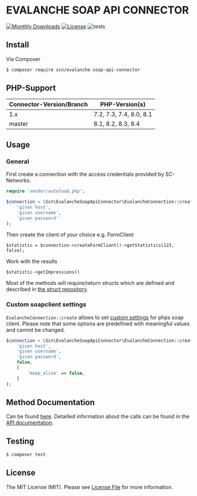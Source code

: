 # EVALANCHE SOAP API CONNECTOR

[![Monthly Downloads](https://poser.pugx.org/scn/evalanche-soap-api-connector/d/monthly)](https://packagist.org/packages/scn/evalanche-soap-api-connector)
[![License](https://poser.pugx.org/scn/evalanche-soap-api-connector/license)](LICENSE.md)
![tests](https://github.com/SC-Networks/evalanche-soap-api-connector/workflows/tests/badge.svg)

## Install

Via Composer

``` bash
$ composer require scn/evalanche-soap-api-connector
```

## PHP-Support

| Connector-Version/Branch | PHP-Version(s)          |
|--------------------------|-------------------------|
| 1.x                      | 7.2, 7.3, 7.4, 8.0, 8.1 |
| master                   | 8.1, 8.2, 8.3, 8.4      |

## Usage

### General

First create a connection with the access credentials provided by SC-Networks.

```php
require 'vendor/autoload.php';

$connection = \Scn\EvalancheSoapApiConnector\EvalancheConnection::create(
    'given host',
    'given username',
    'given password'
);
```

Then create the client of your choice e.g. FormClient

`$statistic = $connection->createFormClient()->getStatistics(123, false);`

Work with the results

`$statistic->getImpressions()`

Most of the methods will require/return structs which are defined and
described in [the struct repository](https://github.com/SC-Networks/evalanche-soap-api-struct).

### Custom soapclient settings

`EvalancheConnection::create` allows to set [custom settings](https://www.php.net/manual/en/soapclient.construct.php)
for phps soap client. Please note that some options are predefined with meaningful values and cannot
be changed.


```php
$connection = \Scn\EvalancheSoapApiConnector\EvalancheConnection::create(
    'given host',
    'given username',
    'given password',
    false,
    [
        'keep_alive' => false,
    ]
);
```

## Method Documentation

Can be found [here](/docs/index.md). Detailled information about the calls can be found in the [API documentation](https://help.evalanche.cloud/hc/en-us/sections/360003694531-Standard-API-SOAP-).

## Testing

``` bash
$ composer test
```

## License

The MIT License (MIT). Please see [License File](LICENSE.md) for more information.
